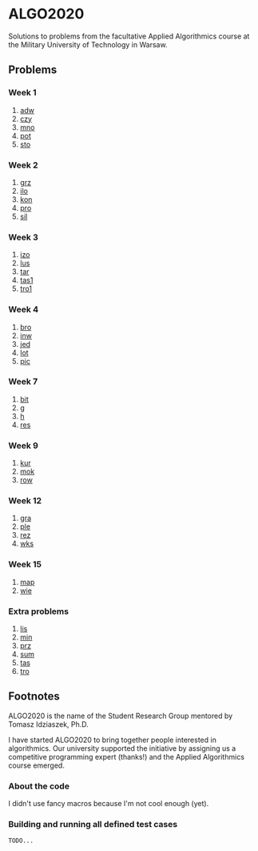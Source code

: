 # ALGO2020

Solutions to problems from the facultative Applied Algorithmics course at the Military University of Technology in Warsaw.

## Problems

### Week 1

1. [adw](https://szkopul.edu.pl/c/algorytmika-praktyczna-2020/p/adw/)
2. [czy](https://szkopul.edu.pl/c/algorytmika-praktyczna-2020/p/czy/)
3. [mno](https://szkopul.edu.pl/c/algorytmika-praktyczna-2020/p/mno/)
4. [pot](https://szkopul.edu.pl/c/algorytmika-praktyczna-2020/p/pot/)
5. [sto](https://szkopul.edu.pl/c/algorytmika-praktyczna-2020/p/sto/)

### Week 2

1. [grz](https://szkopul.edu.pl/c/algorytmika-praktyczna-2020/p/grz/)
2. [ilo](https://szkopul.edu.pl/c/algorytmika-praktyczna-2020/p/ilo/)
3. [kon](https://szkopul.edu.pl/c/algorytmika-praktyczna-2020/p/kon/)
4. [pro](https://szkopul.edu.pl/c/algorytmika-praktyczna-2020/p/pro/)
5. [sil](https://szkopul.edu.pl/c/algorytmika-praktyczna-2020/p/sil/)

### Week 3

1. [izo](https://szkopul.edu.pl/c/algorytmika-praktyczna-2020/p/izo/)
2. [lus](https://szkopul.edu.pl/c/algorytmika-praktyczna-2020/p/lus/)
3. [tar](https://szkopul.edu.pl/c/algorytmika-praktyczna-2020/p/tar/)
4. [tas1](https://szkopul.edu.pl/c/algorytmika-praktyczna-2020/p/tas1/)
5. [tro1](https://szkopul.edu.pl/c/algorytmika-praktyczna-2020/p/tro1/)

### Week 4

1. [bro](https://szkopul.edu.pl/c/algorytmika-praktyczna-2020/p/bro/)
2. [inw](https://szkopul.edu.pl/c/algorytmika-praktyczna-2020/p/inw/)
3. [jed](https://szkopul.edu.pl/c/algorytmika-praktyczna-2020/p/jed/)
4. [lot](https://szkopul.edu.pl/c/algorytmika-praktyczna-2020/p/lot/)
5. [pic](https://szkopul.edu.pl/c/algorytmika-praktyczna-2020/p/pic/)

### Week 7

1. [bit](https://szkopul.edu.pl/c/algorytmika-praktyczna-2020/p/bit/)
2. [g](https://szkopul.edu.pl/c/algorytmika-praktyczna-2020/pa/231/)
3. [h](https://szkopul.edu.pl/c/algorytmika-praktyczna-2020/pa/231/)
4. [res](https://szkopul.edu.pl/c/algorytmika-praktyczna-2020/p/res/)

### Week 9

1. [kur](https://szkopul.edu.pl/c/algorytmika-praktyczna-2020/p/kur/)
2. [mok](https://szkopul.edu.pl/c/algorytmika-praktyczna-2020/p/mok/)
3. [row](https://szkopul.edu.pl/c/algorytmika-praktyczna-2020/p/row/)

### Week 12

1. [gra](https://szkopul.edu.pl/c/algorytmika-praktyczna-2020/p/gra/)
2. [ple](https://szkopul.edu.pl/c/algorytmika-praktyczna-2020/p/ple/)
3. [rez](https://szkopul.edu.pl/c/algorytmika-praktyczna-2020/p/rez/)
4. [wks](https://szkopul.edu.pl/c/algorytmika-praktyczna-2020/p/wks/)

### Week 15

1. [map](https://szkopul.edu.pl/c/algorytmika-praktyczna-2020/p/map/)
2. [wie](https://szkopul.edu.pl/c/algorytmika-praktyczna-2020/p/wie/)

### Extra problems

1. [lis](https://szkopul.edu.pl/c/algorytmika-praktyczna-2020/p/lis/)
2. [min](https://szkopul.edu.pl/c/algorytmika-praktyczna-2020/p/min/)
3. [prz](https://szkopul.edu.pl/c/algorytmika-praktyczna-2020/p/prz/)
4. [sum](https://szkopul.edu.pl/c/algorytmika-praktyczna-2020/p/sum/)
5. [tas](https://szkopul.edu.pl/c/algorytmika-praktyczna-2020/p/tas/)
6. [tro](https://szkopul.edu.pl/c/algorytmika-praktyczna-2020/p/tro/)

## Footnotes

ALGO2020 is the name of the Student Research Group mentored by Tomasz Idziaszek, Ph.D.

I have started ALGO2020 to bring together people interested in algorithmics.
Our university supported the initiative by assigning us a competitive programming expert (thanks!) and the Applied Algorithmics course emerged.

### About the code

I didn't use fancy macros because I'm not cool enough (yet).

### Building and running all defined test cases

`TODO...`
